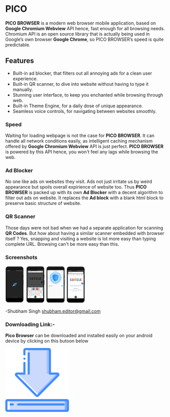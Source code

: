 # PICO
**PICO BROWSER** is a modern web browser mobile application, based on **Google Chromium Webview** API hence, fast enough for all browsing needs. Chromium API is an open source library that is actually being used in Google’s own browser **Google Chrome**, so PICO BROWSER’s speed is quite predictable.

## Features
-	Built-in ad blocker, that filters out all annoying ads for a clean user experience.
-	Built-in QR scanner, to dive into website without having to type it manually.
-	Stunning user interface, to keep you enchanted while browsing through web.
-	Built-in Theme Engine, for a daily dose of unique appearance.
-	Seamless voice controls, for navigating between websites smoothly.

### Speed
Waiting for loading webpage is not the case for **PICO BROWSER**. It can handle all network conditions easily, as intelligent caching mechanism offered by **Google Chromium Webview** API is just perfect. **PICO BROWSER** is powered by this API hence, you won't feel any lags while browsing the web.  

### Ad Blocker
No one like ads on websites they visit. Ads not just irritate us by weird appearance but spoils overall expirience of website too. Thus **PICO BROWSER** is packed up with its own **Ad Blocker** with a decent algorithm to filter out ads on website. It replaces the **Ad block** with a blank html block to preserve basic structure of website.  

### QR Scanner
Those days were not bad when we had a separate application for scanning **QR Codes**. But how about having a similar scanner embedded with browser itself ? Yes, snapping and visiting a website is lot more easy than typing complete URL. Browsing can't be more easy than this.  

### Screenshots
<img src="ss/ss.png" width="50%">


-Shubham Singh
shubham.editor@gmail.com

### Downloading Link:-
**Pico Browser** can be downloaded and installed easily on your android device by clicking on this butoon below

[<img src="ss/download.png" width="200">](https://github.com/adminvns/Pico-beta/blob/master/Pico%20Beta.apk?raw=true)
